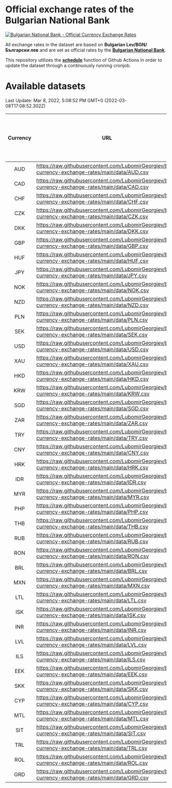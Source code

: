 # Official exchange rates of the Bulgarian National Bank

[![Bulgarian National Bank - Official Currency Exchange Rates](https://github.com/LubomirGeorgiev/bnb-currency-exchange-rates/actions/workflows/update-rates.yml/badge.svg?branch=main)](https://github.com/LubomirGeorgiev/bnb-currency-exchange-rates/actions/workflows/update-rates.yml)

All exchange rates in the dataset are based on **Bulgarian Lev/BGN/Български лев** and are set as official rates by the [**Bulgarian National Bank**](https://www.bnb.bg/Statistics/StExternalSector/StExchangeRates/StERForeignCurrencies/index.htm?toLang=_EN).

This repository utilizes the [**schedule**](https://docs.github.com/en/actions/reference/events-that-trigger-workflows) function of Github Actions in order to update the dataset through a continuously running cronjob.

# Available datasets

<!-- START LINKS (DO NOT EVER FU*ING DELETE THIS COMMENT FOR THE LOVE OF YOUR LIFE!!! IF YOU ARE CURIOS HOW IT WORKS, YOU CAN HAVE A LOOK AT ./src/updateReadme.ts) -->

Last Update: Mar 8, 2022, 5:08:52 PM GMT+0 (2022-03-08T17:08:52.302Z)

| Currency | URL                                                                                             | Number of records | Number of missing days that were filled in |
| :------: | ----------------------------------------------------------------------------------------------- | :---------------: | :----------------------------------------: |
|   AUD    | https://raw.githubusercontent.com/LubomirGeorgiev/bnb-currency-exchange-rates/main/data/AUD.csv |       8060        |                    2484                    |
|   CAD    | https://raw.githubusercontent.com/LubomirGeorgiev/bnb-currency-exchange-rates/main/data/CAD.csv |       8060        |                    2484                    |
|   CHF    | https://raw.githubusercontent.com/LubomirGeorgiev/bnb-currency-exchange-rates/main/data/CHF.csv |       8060        |                    2484                    |
|   CZK    | https://raw.githubusercontent.com/LubomirGeorgiev/bnb-currency-exchange-rates/main/data/CZK.csv |       8060        |                    2484                    |
|   DKK    | https://raw.githubusercontent.com/LubomirGeorgiev/bnb-currency-exchange-rates/main/data/DKK.csv |       8060        |                    2484                    |
|   GBP    | https://raw.githubusercontent.com/LubomirGeorgiev/bnb-currency-exchange-rates/main/data/GBP.csv |       8060        |                    2484                    |
|   HUF    | https://raw.githubusercontent.com/LubomirGeorgiev/bnb-currency-exchange-rates/main/data/HUF.csv |       8060        |                    2484                    |
|   JPY    | https://raw.githubusercontent.com/LubomirGeorgiev/bnb-currency-exchange-rates/main/data/JPY.csv |       8060        |                    2484                    |
|   NOK    | https://raw.githubusercontent.com/LubomirGeorgiev/bnb-currency-exchange-rates/main/data/NOK.csv |       8060        |                    2484                    |
|   NZD    | https://raw.githubusercontent.com/LubomirGeorgiev/bnb-currency-exchange-rates/main/data/NZD.csv |       8060        |                    2484                    |
|   PLN    | https://raw.githubusercontent.com/LubomirGeorgiev/bnb-currency-exchange-rates/main/data/PLN.csv |       8060        |                    2484                    |
|   SEK    | https://raw.githubusercontent.com/LubomirGeorgiev/bnb-currency-exchange-rates/main/data/SEK.csv |       8060        |                    2484                    |
|   USD    | https://raw.githubusercontent.com/LubomirGeorgiev/bnb-currency-exchange-rates/main/data/USD.csv |       8060        |                    2484                    |
|   XAU    | https://raw.githubusercontent.com/LubomirGeorgiev/bnb-currency-exchange-rates/main/data/XAU.csv |       8060        |                    2486                    |
|   HKD    | https://raw.githubusercontent.com/LubomirGeorgiev/bnb-currency-exchange-rates/main/data/HKD.csv |       7760        |                    2395                    |
|   KRW    | https://raw.githubusercontent.com/LubomirGeorgiev/bnb-currency-exchange-rates/main/data/KRW.csv |       7760        |                    2395                    |
|   SGD    | https://raw.githubusercontent.com/LubomirGeorgiev/bnb-currency-exchange-rates/main/data/SGD.csv |       7760        |                    2395                    |
|   ZAR    | https://raw.githubusercontent.com/LubomirGeorgiev/bnb-currency-exchange-rates/main/data/ZAR.csv |       7760        |                    2395                    |
|   TRY    | https://raw.githubusercontent.com/LubomirGeorgiev/bnb-currency-exchange-rates/main/data/TRY.csv |       6240        |                    1923                    |
|   CNY    | https://raw.githubusercontent.com/LubomirGeorgiev/bnb-currency-exchange-rates/main/data/CNY.csv |       6122        |                    1889                    |
|   HRK    | https://raw.githubusercontent.com/LubomirGeorgiev/bnb-currency-exchange-rates/main/data/HRK.csv |       6122        |                    1889                    |
|   IDR    | https://raw.githubusercontent.com/LubomirGeorgiev/bnb-currency-exchange-rates/main/data/IDR.csv |       6122        |                    1889                    |
|   MYR    | https://raw.githubusercontent.com/LubomirGeorgiev/bnb-currency-exchange-rates/main/data/MYR.csv |       6122        |                    1889                    |
|   PHP    | https://raw.githubusercontent.com/LubomirGeorgiev/bnb-currency-exchange-rates/main/data/PHP.csv |       6122        |                    1889                    |
|   THB    | https://raw.githubusercontent.com/LubomirGeorgiev/bnb-currency-exchange-rates/main/data/THB.csv |       6122        |                    1889                    |
|   RUB    | https://raw.githubusercontent.com/LubomirGeorgiev/bnb-currency-exchange-rates/main/data/RUB.csv |       6115        |                    1886                    |
|   RON    | https://raw.githubusercontent.com/LubomirGeorgiev/bnb-currency-exchange-rates/main/data/RON.csv |       6063        |                    1871                    |
|   BRL    | https://raw.githubusercontent.com/LubomirGeorgiev/bnb-currency-exchange-rates/main/data/BRL.csv |       5152        |                    1592                    |
|   MXN    | https://raw.githubusercontent.com/LubomirGeorgiev/bnb-currency-exchange-rates/main/data/MXN.csv |       5152        |                    1592                    |
|   LTL    | https://raw.githubusercontent.com/LubomirGeorgiev/bnb-currency-exchange-rates/main/data/LTL.csv |       5143        |                    1572                    |
|   ISK    | https://raw.githubusercontent.com/LubomirGeorgiev/bnb-currency-exchange-rates/main/data/ISK.csv |       5066        |                    1568                    |
|   INR    | https://raw.githubusercontent.com/LubomirGeorgiev/bnb-currency-exchange-rates/main/data/INR.csv |       4783        |                    1476                    |
|   LVL    | https://raw.githubusercontent.com/LubomirGeorgiev/bnb-currency-exchange-rates/main/data/LVL.csv |       4783        |                    1463                    |
|   ILS    | https://raw.githubusercontent.com/LubomirGeorgiev/bnb-currency-exchange-rates/main/data/ILS.csv |       4061        |                    1259                    |
|   EEK    | https://raw.githubusercontent.com/LubomirGeorgiev/bnb-currency-exchange-rates/main/data/EEK.csv |       3996        |                    1222                    |
|   SKK    | https://raw.githubusercontent.com/LubomirGeorgiev/bnb-currency-exchange-rates/main/data/SKK.csv |       2972        |                    914                     |
|   CYP    | https://raw.githubusercontent.com/LubomirGeorgiev/bnb-currency-exchange-rates/main/data/CYP.csv |       2904        |                    888                     |
|   MTL    | https://raw.githubusercontent.com/LubomirGeorgiev/bnb-currency-exchange-rates/main/data/MTL.csv |       2604        |                    799                     |
|   SIT    | https://raw.githubusercontent.com/LubomirGeorgiev/bnb-currency-exchange-rates/main/data/SIT.csv |       2542        |                    778                     |
|   TRL    | https://raw.githubusercontent.com/LubomirGeorgiev/bnb-currency-exchange-rates/main/data/TRL.csv |       1818        |                    559                     |
|   ROL    | https://raw.githubusercontent.com/LubomirGeorgiev/bnb-currency-exchange-rates/main/data/ROL.csv |       1697        |                    524                     |
|   GRD    | https://raw.githubusercontent.com/LubomirGeorgiev/bnb-currency-exchange-rates/main/data/GRD.csv |        359        |                    107                     |

<!-- END LINKS (DO NOT EVER FU*ING DELETE THIS COMMENT FOR THE LOVE OF YOUR LIFE!!! IF YOU ARE CURIOS HOW IT WORKS, YOU CAN HAVE A LOOK AT ./src/updateReadme.ts) -->
